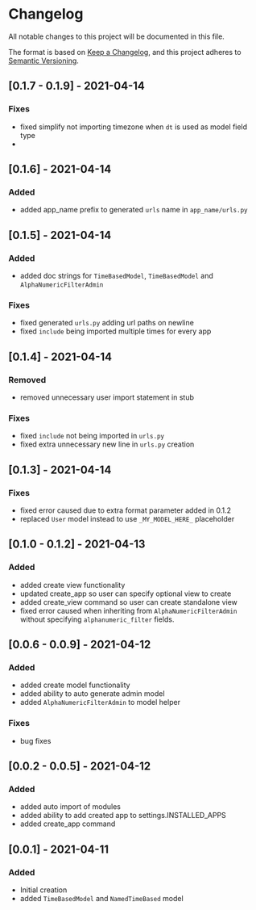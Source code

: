 # Changelog
All notable changes to this project will be documented in this file.

The format is based on [Keep a Changelog](https://keepachangelog.com/en/1.0.0/),
and this project adheres to [Semantic Versioning](https://semver.org/spec/v2.0.0.html).

## [0.1.7 - 0.1.9] - 2021-04-14
### Fixes
- fixed simplify not importing timezone when `dt` is used as model field type
- 
## [0.1.6] - 2021-04-14
### Added
- added app_name prefix to generated `urls` name in `app_name/urls.py`

## [0.1.5] - 2021-04-14
### Added
- added doc strings for `TimeBasedModel`, `TimeBasedModel` and `AlphaNumericFilterAdmin`

### Fixes
- fixed generated `urls.py` adding url paths on newline
- fixed `include` being imported multiple times for every app

## [0.1.4] - 2021-04-14
### Removed
- removed unnecessary user import statement in stub

### Fixes
- fixed `include` not being imported in `urls.py`
- fixed extra unnecessary new line in `urls.py` creation


## [0.1.3] - 2021-04-14
### Fixes
- fixed error caused due to extra format parameter added in 0.1.2
- replaced `User` model instead to use `_MY_MODEL_HERE_` placeholder

## [0.1.0 - 0.1.2] - 2021-04-13
### Added
- added create view functionality
- updated create_app so user can specify optional view to create
- added create_view command so user can create standalone view
- fixed error caused when inheriting from `AlphaNumericFilterAdmin` without specifying `alphanumeric_filter` fields.  

## [0.0.6 - 0.0.9] - 2021-04-12
### Added
- added create model functionality
- added ability to auto generate admin model
- added `AlphaNumericFilterAdmin` to model helper

### Fixes
- bug fixes


## [0.0.2 - 0.0.5] - 2021-04-12
### Added 
- added auto import of modules
- added ability to add created app to settings.INSTALLED_APPS
- added create_app command


## [0.0.1] - 2021-04-11
### Added
- Initial creation
- added `TimeBasedModel` and `NamedTimeBased` model
